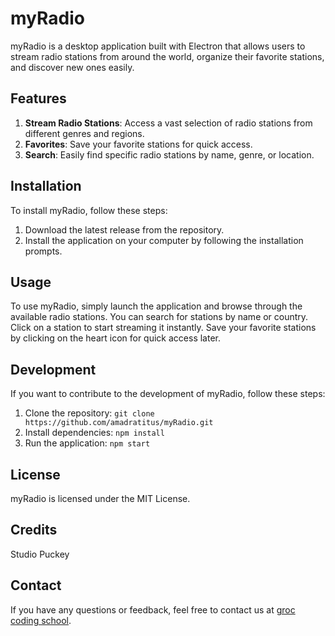 # myRadio

myRadio is a desktop application built with Electron that allows users to stream radio stations from around the world, organize their favorite stations, and discover new ones easily.

## Features
1. **Stream Radio Stations**: Access a vast selection of radio stations from different genres and regions.
2. **Favorites**: Save your favorite stations for quick access.
3. **Search**: Easily find specific radio stations by name, genre, or location.

## Installation
To install myRadio, follow these steps:
1. Download the latest release from the repository.
2. Install the application on your computer by following the installation prompts.

## Usage
To use myRadio, simply launch the application and browse through the available radio stations. You can search for stations by name or country. Click on a station to start streaming it instantly. Save your favorite stations by clicking on the heart icon for quick access later.

## Development
If you want to contribute to the development of myRadio, follow these steps:
1. Clone the repository: `git clone https://github.com/amadratitus/myRadio.git`
2. Install dependencies: `npm install`
3. Run the application: `npm start`

## License
myRadio is licensed under the MIT License.

## Credits
Studio Puckey

## Contact
If you have any questions or feedback, feel free to contact us at [groc coding school](mailto:groc.coders.schools@gmail.com).
